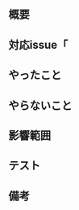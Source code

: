 ## 概要
<!-- PRの背景・目的・概要 -->
 
 
## 対応issue「
<!-- 「#<IssueNumber>」でリンクできる -->
 
 
## やったこと
<!-- このPRで何をしたのか？ -->
 
 
## やらないこと
<!-- このPRでやらないことは何か？ -->
 
 
## 影響範囲
<!-- 影響を及ぼす範囲や他の機能への影響 -->
 
 
## テスト
<!-- テスト方法や結果 -->
 
 
## 備考
<!-- レビュワーへの伝達事項や残しておきたい情報 -->